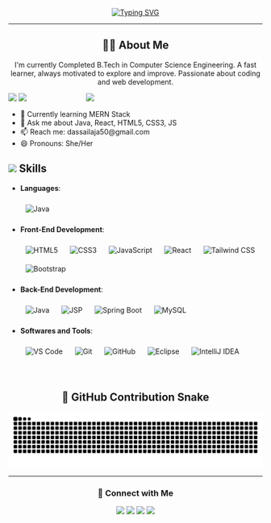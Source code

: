 <p align="center">
  <a href="https://git.io/typing-svg">
  <img src="https://readme-typing-svg.demolab.com?font=Georgia&weight=800&pause=1000&size=33&color=000000&width=500&lines=Hi+%2C+I'm+Sailaja+%F0%9F%91%8B;Front-End+Web+Developer;Back-End+Developer;Fast+Learner+%26+Self+Motivated" alt="Typing SVG">
</a>

</p>

---

<h2 align="center">👩‍💻 About Me</h2>
<p align="center">
I'm currently Completed B.Tech in Computer Science Engineering. A fast learner, always motivated to explore and improve. Passionate about coding and web development.
</p>

<p align="right">
  <img align="right" src="https://user-images.githubusercontent.com/125878564/258871853-20e24ac8-354d-4ec0-8f25-ef158aec9420.gif" width="350" />
</p>

<p align="left">
  <img src="https://img.shields.io/badge/Focus-Backend & Forntend%20Development-dodgerblue">
  <img src="https://img.shields.io/badge/Languages-English,Hindi,Odia,Bengali-dodgerblue">
</p>


<ul>
  <li>🌱 Currently learning MERN Stack</li>
  <li>💬 Ask me about Java, React, HTML5, CSS3, JS</li>
  <li>📫 Reach me: dassailaja50@gmail.com</li>
  <li>😄 Pronouns: She/Her</li>
</ul>

<h2 id="-skills"><img src="https://media2.giphy.com/media/QssGEmpkyEOhBCb7e1/giphy.gif?cid=ecf05e47a0n3gi1bfqntqmob8g9aid1oyj2wr3ds3mg700bl&amp;rid=giphy.gif" width="25"><b> Skills</b></h2>
<p align="center">
</p><ul>
<li>
<p><strong>Languages</strong>:</p>
<img style="margin: 10px" src="https://profilinator.rishav.dev/skills-assets/java-original-wordmark.svg" alt="Java" height="50" />


</li>
<!-- Frontend Development -->
<li>
  <p><strong>Front-End Development</strong>:</p>
  <img style="margin: 10px" src="https://profilinator.rishav.dev/skills-assets/html5-original-wordmark.svg" alt="HTML5" height="50" />
  <img style="margin: 10px" src="https://profilinator.rishav.dev/skills-assets/css3-original-wordmark.svg" alt="CSS3" height="50" />
  <img style="margin: 10px" src="https://profilinator.rishav.dev/skills-assets/javascript-original.svg" alt="JavaScript" height="50" />
  <img style="margin: 10px" src="https://profilinator.rishav.dev/skills-assets/react-original-wordmark.svg" alt="React" height="50" />
  <img style="margin: 10px" src="https://profilinator.rishav.dev/skills-assets/tailwindcss.svg" alt="Tailwind CSS" height="50" />
  <img style="margin: 10px" src="https://profilinator.rishav.dev/skills-assets/bootstrap-plain.svg" alt="Bootstrap" height="50" />
</li>
<!-- Backend Development -->
<li>
  <p><strong>Back-End Development</strong>:</p>
  <img style="margin: 10px" src="https://profilinator.rishav.dev/skills-assets/java-original-wordmark.svg" alt="Java" height="50" />
  <img style="margin: 10px" src="https://img.icons8.com/ios-filled/50/000000/source-code.png" alt="JSP" height="50" />
  <img style="margin: 10px" src="https://profilinator.rishav.dev/skills-assets/springio-icon.svg" alt="Spring Boot" height="50" />
  <img style="margin: 10px" src="https://profilinator.rishav.dev/skills-assets/mysql-original-wordmark.svg" alt="MySQL" height="50" />
</li>
<!-- Software & Tools -->
<li>
  <p><strong>Softwares and Tools</strong>:</p>
  <img style="margin: 10px" src="https://img.icons8.com/color/48/visual-studio-code-2019.png" alt="VS Code" height="40" />
  <img style="margin: 10px" src="https://img.icons8.com/color/48/git.png" alt="Git" height="40" />
  <img style="margin: 10px" src="https://img.icons8.com/ios-glyphs/50/000000/github.png" alt="GitHub" height="40" />
<img style="margin: 10px" src="https://img.icons8.com/color/48/eclipse.png" alt="Eclipse" height="40" />
  <img style="margin: 10px" src="https://img.icons8.com/color/48/intellij-idea.png" alt="IntelliJ IDEA" height="40" />
 
</li>

</ul>
<br>




<h2 align="center">🐍 GitHub Contribution Snake</h2>

<p align="center">
  <picture>
    <source media="(prefers-color-scheme: dark)" srcset="https://raw.githubusercontent.com/SailajaDas/SailajaDas/output/github-snake-dark.svg" />
    <source media="(prefers-color-scheme: light)" srcset="https://raw.githubusercontent.com/SailajaDas/SailajaDas/output/github-snake.svg" />
    <img alt="GitHub Snake" src="https://raw.githubusercontent.com/SailajaDas/SailajaDas/output/github-snake.svg" />
  </picture>
</p>

---

<h3 align="center">🤝 Connect with Me</h3>

<p align="center">
  <a href="https://www.linkedin.com/in/sailaja-das--/" target="_blank"><img src="https://img.icons8.com/bubbles/100/000000/linkedin.png" /></a>
  <a href="https://github.com/SailajaDas" target="_blank"><img src="https://img.icons8.com/bubbles/100/000000/github.png" /></a>
  <a href="https://instagram.com/_faith_charles" target="_blank"><img src="https://img.icons8.com/bubbles/100/000000/instagram.png" /></a>
  <a href="mailto:dassailaja50@gmail.com" target="_top"><img src="https://img.icons8.com/bubbles/100/000000/apple-mail.png" /></a>
</p>
